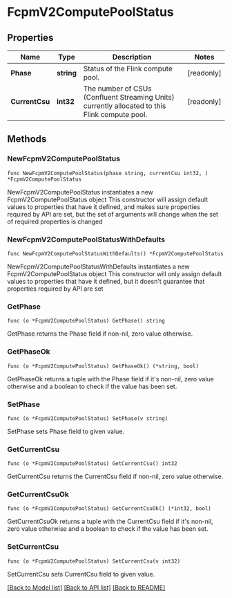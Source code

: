 # FcpmV2ComputePoolStatus

## Properties

Name | Type | Description | Notes
------------ | ------------- | ------------- | -------------
**Phase** | **string** | Status of the Flink compute pool. | [readonly] 
**CurrentCsu** | **int32** | The number of CSUs (Confluent Streaming Units) currently allocated to this Flink compute pool. | [readonly] 

## Methods

### NewFcpmV2ComputePoolStatus

`func NewFcpmV2ComputePoolStatus(phase string, currentCsu int32, ) *FcpmV2ComputePoolStatus`

NewFcpmV2ComputePoolStatus instantiates a new FcpmV2ComputePoolStatus object
This constructor will assign default values to properties that have it defined,
and makes sure properties required by API are set, but the set of arguments
will change when the set of required properties is changed

### NewFcpmV2ComputePoolStatusWithDefaults

`func NewFcpmV2ComputePoolStatusWithDefaults() *FcpmV2ComputePoolStatus`

NewFcpmV2ComputePoolStatusWithDefaults instantiates a new FcpmV2ComputePoolStatus object
This constructor will only assign default values to properties that have it defined,
but it doesn't guarantee that properties required by API are set

### GetPhase

`func (o *FcpmV2ComputePoolStatus) GetPhase() string`

GetPhase returns the Phase field if non-nil, zero value otherwise.

### GetPhaseOk

`func (o *FcpmV2ComputePoolStatus) GetPhaseOk() (*string, bool)`

GetPhaseOk returns a tuple with the Phase field if it's non-nil, zero value otherwise
and a boolean to check if the value has been set.

### SetPhase

`func (o *FcpmV2ComputePoolStatus) SetPhase(v string)`

SetPhase sets Phase field to given value.


### GetCurrentCsu

`func (o *FcpmV2ComputePoolStatus) GetCurrentCsu() int32`

GetCurrentCsu returns the CurrentCsu field if non-nil, zero value otherwise.

### GetCurrentCsuOk

`func (o *FcpmV2ComputePoolStatus) GetCurrentCsuOk() (*int32, bool)`

GetCurrentCsuOk returns a tuple with the CurrentCsu field if it's non-nil, zero value otherwise
and a boolean to check if the value has been set.

### SetCurrentCsu

`func (o *FcpmV2ComputePoolStatus) SetCurrentCsu(v int32)`

SetCurrentCsu sets CurrentCsu field to given value.



[[Back to Model list]](../README.md#documentation-for-models) [[Back to API list]](../README.md#documentation-for-api-endpoints) [[Back to README]](../README.md)


